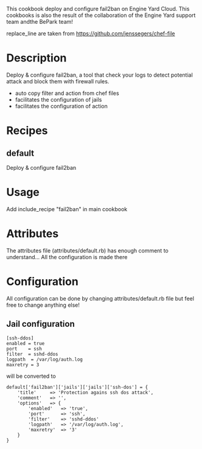 This cookbook deploy and configure fail2ban on Engine Yard Cloud.
This cookbooks is also the result of the collaboration of the Engine Yard support team andthe BePark team!

replace_line are taken from https://github.com/jenssegers/chef-file

# Description
Deploy & configure fail2ban, a tool that check your logs to detect potential attack and block them with firewall rules.
* auto copy filter and action from chef files
* facilitates the configuration of jails
* facilitates the configuration of action

# Recipes
## default
Deploy & configure fail2ban

# Usage
Add include_recipe "fail2ban" in main cookbook

# Attributes
The attributes file (attributes/default.rb) has enough comment to understand... All the configuration is made there

# Configuration
All configuration can be done by changing attributes/default.rb file but feel free to change anything else!

## Jail configuration
```
[ssh-ddos]
enabled = true
port    = ssh
filter  = sshd-ddos
logpath  = /var/log/auth.log
maxretry = 3
```
will be converted to
```
default['fail2ban']['jails']['jails']['ssh-dos'] = {
	'title'     => 'Protection agains ssh dos attack',
	'comment'   => '',
	'options'   => {
		'enabled'   => 'true',
		'port'      => 'ssh',
		'filter'    => 'sshd-ddos'
		'logpath'   => '/var/log/auth.log',
		'maxretry'  => '3'
	}
}
```
